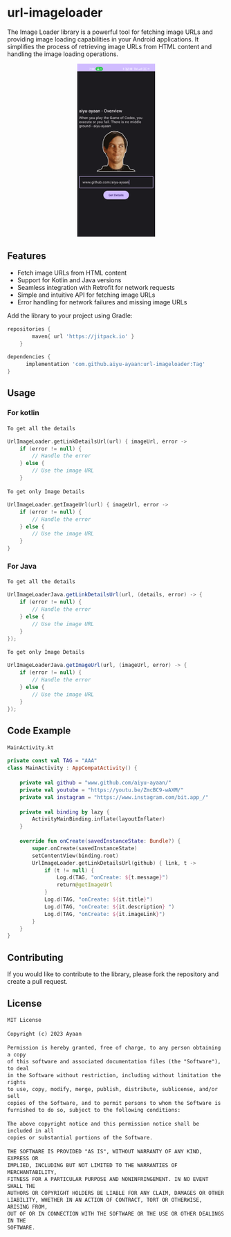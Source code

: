 # url-imageloader

The Image Loader library is a powerful tool for fetching image URLs and providing image loading capabilities in your Android applications. It simplifies the process of retrieving image URLs from HTML content and handling the image loading operations.

<center>
<img src="screenshot.png" height="400">
</center>

## Features

- Fetch image URLs from HTML content
- Support for Kotlin and Java versions
- Seamless integration with Retrofit for network requests
- Simple and intuitive API for fetching image URLs
- Error handling for network failures and missing image URLs

Add the library to your project using Gradle:

```gradle
repositories {
        maven{ url 'https://jitpack.io' }
    }
```

```gradle
dependencies {
      implementation 'com.github.aiyu-ayaan:url-imageloader:Tag'
}
```

## Usage

### For kotlin

`To get all the details`

```kotlin
UrlImageLoader.getLinkDetailsUrl(url) { imageUrl, error ->
    if (error != null) {
        // Handle the error
    } else {
        // Use the image URL
    }

```

`To get only Image Details`

```kotlin
UrlImageLoader.getImageUrl(url) { imageUrl, error ->
    if (error != null) {
        // Handle the error
    } else {
        // Use the image URL
    }
}
```

### For Java

`To get all the details`

```java
UrlImageLoaderJava.getLinkDetailsUrl(url, (details, error) -> {
    if (error != null) {
        // Handle the error
    } else {
        // Use the image URL
    }
});
```

`To get only Image Details`

```java
UrlImageLoaderJava.getImageUrl(url, (imageUrl, error) -> {
    if (error != null) {
        // Handle the error
    } else {
        // Use the image URL
    }
});
```

## Code Example

`MainActivity.kt`

```kotlin
private const val TAG = "AAA"
class MainActivity : AppCompatActivity() {

    private val github = "www.github.com/aiyu-ayaan/"
    private val youtube = "https://youtu.be/ZmcBC9-wAXM/"
    private val instagram = "https://www.instagram.com/bit.app_/"

    private val binding by lazy {
        ActivityMainBinding.inflate(layoutInflater)
    }

    override fun onCreate(savedInstanceState: Bundle?) {
        super.onCreate(savedInstanceState)
        setContentView(binding.root)
        UrlImageLoader.getLinkDetailsUrl(github) { link, t ->
            if (t != null) {
                Log.d(TAG, "onCreate: ${t.message}")
                return@getImageUrl
            }
            Log.d(TAG, "onCreate: ${it.title}")
            Log.d(TAG, "onCreate: ${it.description} ")
            Log.d(TAG, "onCreate: ${it.imageLink}")
        }
    }
}
```

## Contributing

If you would like to contribute to the library, please fork the repository and create a pull request.

## License

```
MIT License

Copyright (c) 2023 Ayaan

Permission is hereby granted, free of charge, to any person obtaining a copy
of this software and associated documentation files (the "Software"), to deal
in the Software without restriction, including without limitation the rights
to use, copy, modify, merge, publish, distribute, sublicense, and/or sell
copies of the Software, and to permit persons to whom the Software is
furnished to do so, subject to the following conditions:

The above copyright notice and this permission notice shall be included in all
copies or substantial portions of the Software.

THE SOFTWARE IS PROVIDED "AS IS", WITHOUT WARRANTY OF ANY KIND, EXPRESS OR
IMPLIED, INCLUDING BUT NOT LIMITED TO THE WARRANTIES OF MERCHANTABILITY,
FITNESS FOR A PARTICULAR PURPOSE AND NONINFRINGEMENT. IN NO EVENT SHALL THE
AUTHORS OR COPYRIGHT HOLDERS BE LIABLE FOR ANY CLAIM, DAMAGES OR OTHER
LIABILITY, WHETHER IN AN ACTION OF CONTRACT, TORT OR OTHERWISE, ARISING FROM,
OUT OF OR IN CONNECTION WITH THE SOFTWARE OR THE USE OR OTHER DEALINGS IN THE
SOFTWARE.
```
